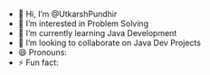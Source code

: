 - 👋 Hi, I’m @UtkarshPundhir
- 👀 I’m interested in Problem Solving
- 🌱 I’m currently learning Java Development
- 💞️ I’m looking to collaborate on Java Dev Projects
- 😄 Pronouns:
- ⚡ Fun fact:

<!---
UtkarshPundhir/UtkarshPundhir is a ✨ special ✨ repository because its `README.md` (this file) appears on your GitHub profile.
You can click the Preview link to take a look at your changes.
--->
